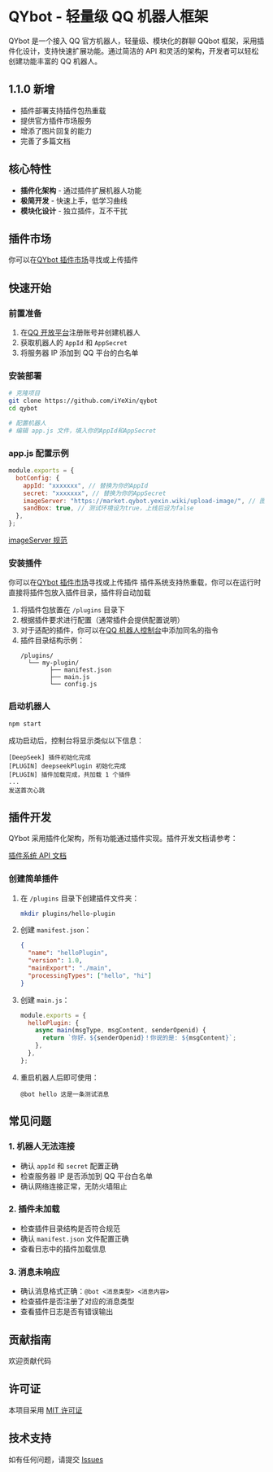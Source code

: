# QYbot - 轻量级 QQ 机器人框架

QYbot 是一个接入 QQ 官方机器人，轻量级、模块化的群聊 QQbot 框架，采用插件化设计，支持快速扩展功能。通过简洁的 API 和灵活的架构，开发者可以轻松创建功能丰富的 QQ 机器人。

## 1.1.0 新增

- 插件部署支持插件包热重载
- 提供官方插件市场服务
- 增添了图片回复的能力
- 完善了多篇文档

## 核心特性

- **插件化架构** - 通过插件扩展机器人功能
- **极简开发** - 快速上手，低学习曲线
- **模块化设计** - 独立插件，互不干扰

## 插件市场

你可以在[QYbot 插件市场](https://market.qybot.yexin.wiki/)寻找或上传插件

## 快速开始

### 前置准备

1. 在[QQ 开放平台](https://q.qq.com/)注册账号并创建机器人
2. 获取机器人的 `AppId` 和 `AppSecret`
3. 将服务器 IP 添加到 QQ 平台的白名单

### 安装部署

```bash
# 克隆项目
git clone https://github.com/iYeXin/qybot
cd qybot

# 配置机器人
# 编辑 app.js 文件，填入你的AppId和AppSecret
```

### app.js 配置示例

```javascript
module.exports = {
  botConfig: {
    appId: "xxxxxxx", // 替换为你的AppId
    secret: "xxxxxxx", // 替换为你的AppSecret
    imageServer: "https://market.qybot.yexin.wiki/upload-image/", // 图片上传接口，公共接口不保证稳定性
    sandBox: true, // 测试环境设为true，上线后设为false
  },
};
```

[imageServer 规范](./imageServer.md)

### 安装插件

你可以在[QYbot 插件市场](https://market.qybot.yexin.wiki/)寻找或上传插件
插件系统支持热重载，你可以在运行时直接将插件包放入插件目录，插件将自动加载

1. 将插件包放置在 `/plugins` 目录下
2. 根据插件要求进行配置（通常插件会提供配置说明）
3. 对于适配的插件，你可以在[QQ 机器人控制台](https://q.qq.com/qqbot/#/developer/publish-config/function-config)中添加同名的指令
4. 插件目录结构示例：
   ```
   /plugins/
     └── my-plugin/
           ├── manifest.json
           ├── main.js
           └── config.js
   ```

### 启动机器人

```bash
npm start
```

成功启动后，控制台将显示类似以下信息：

```
[DeepSeek] 插件初始化完成
[PLUGIN] deepseekPlugin 初始化完成
[PLUGIN] 插件加载完成，共加载 1 个插件
...
发送首次心跳
```

## 插件开发

QYbot 采用插件化架构，所有功能通过插件实现。插件开发文档请参考：

[插件系统 API 文档](./pluginsAPI.md)

### 创建简单插件

1. 在 `/plugins` 目录下创建插件文件夹：

   ```bash
   mkdir plugins/hello-plugin
   ```

2. 创建 `manifest.json`：

   ```json
   {
     "name": "helloPlugin",
     "version": 1.0,
     "mainExport": "./main",
     "processingTypes": ["hello", "hi"]
   }
   ```

3. 创建 `main.js`：

   ```javascript
   module.exports = {
     helloPlugin: {
       async main(msgType, msgContent, senderOpenid) {
         return `你好，${senderOpenid}！你说的是: ${msgContent}`;
       },
     },
   };
   ```

4. 重启机器人后即可使用：
   ```
   @bot hello 这是一条测试消息
   ```

## 常见问题

### 1. 机器人无法连接

- 确认 `appId` 和 `secret` 配置正确
- 检查服务器 IP 是否添加到 QQ 平台白名单
- 确认网络连接正常，无防火墙阻止

### 2. 插件未加载

- 检查插件目录结构是否符合规范
- 确认 `manifest.json` 文件配置正确
- 查看日志中的插件加载信息

### 3. 消息未响应

- 确认消息格式正确：`@bot <消息类型> <消息内容>`
- 检查插件是否注册了对应的消息类型
- 查看插件日志是否有错误输出

## 贡献指南

欢迎贡献代码

## 许可证

本项目采用 [MIT 许可证](LICENSE)

## 技术支持

如有任何问题，请提交 [Issues](https://github.com/iYeXin/qybot/issues)
